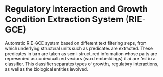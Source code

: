 # Regulatory Interaction and Growth Condition Extraction System (RIE-GCE)
Automatic RIE-GCE system based on different text filtering steps, from which underlying structural units such as predicates are extracted. These predicates in turn are taken as semi-structured information whose parts are represented as contextualized vectors (word embeddings) that are fed to a classifier. This classifier separates types of growths, regulatory interactions, as well as the biological entities involved.
